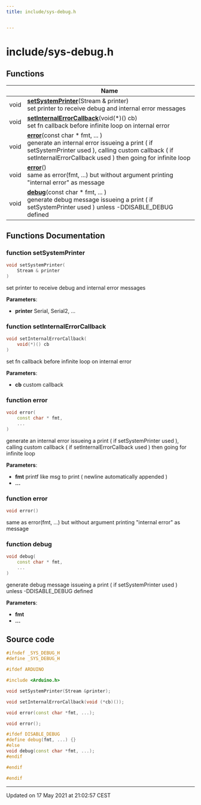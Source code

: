 ```yaml
---
title: include/sys-debug.h


---
```


# include/sys-debug.h












## Functions

|                | Name           |
| -------------- | -------------- |
| void | **[setSystemPrinter](https://github.com/devel0/iot-utils/tree/main/data/api/Files/sys-debug_8h.md#function-setsystemprinter)**(Stream & printer) <br>set printer to receive debug and internal error messages  |
| void | **[setInternalErrorCallback](https://github.com/devel0/iot-utils/tree/main/data/api/Files/sys-debug_8h.md#function-setinternalerrorcallback)**(void(*)() cb) <br>set fn callback before infinite loop on internal error  |
| void | **[error](https://github.com/devel0/iot-utils/tree/main/data/api/Files/sys-debug_8h.md#function-error)**(const char * fmt, ... ) <br>generate an internal error issueing a print ( if setSystemPrinter used ), calling custom callback ( if setInternalErrorCallback used ) then going for infinite loop  |
| void | **[error](https://github.com/devel0/iot-utils/tree/main/data/api/Files/sys-debug_8h.md#function-error)**() <br>same as error(fmt, ...) but without argument printing "internal error" as message  |
| void | **[debug](https://github.com/devel0/iot-utils/tree/main/data/api/Files/sys-debug_8h.md#function-debug)**(const char * fmt, ... ) <br>generate debug message issueing a print ( if setSystemPrinter used ) unless -DDISABLE_DEBUG defined  |








## Functions Documentation

### function setSystemPrinter

```cpp
void setSystemPrinter(
    Stream & printer
)
```

set printer to receive debug and internal error messages 

**Parameters**: 

  * **printer** Serial, Serial2, ... 




























### function setInternalErrorCallback

```cpp
void setInternalErrorCallback(
    void(*)() cb
)
```

set fn callback before infinite loop on internal error 

**Parameters**: 

  * **cb** custom callback 




























### function error

```cpp
void error(
    const char * fmt,
    ... 
)
```

generate an internal error issueing a print ( if setSystemPrinter used ), calling custom callback ( if setInternalErrorCallback used ) then going for infinite loop 

**Parameters**: 

  * **fmt** printf like msg to print ( newline automatically appended ) 
  * **...** 




























### function error

```cpp
void error()
```

same as error(fmt, ...) but without argument printing "internal error" as message 




























### function debug

```cpp
void debug(
    const char * fmt,
    ... 
)
```

generate debug message issueing a print ( if setSystemPrinter used ) unless -DDISABLE_DEBUG defined 

**Parameters**: 

  * **fmt** 
  * **...** 
































## Source code

```cpp
#ifndef _SYS_DEBUG_H
#define _SYS_DEBUG_H

#ifdef ARDUINO

#include <Arduino.h>

void setSystemPrinter(Stream &printer);

void setInternalErrorCallback(void (*cb)());

void error(const char *fmt, ...);

void error();

#ifdef DISABLE_DEBUG
#define debug(fmt, ...) {}
#else
void debug(const char *fmt, ...);
#endif

#endif

#endif
```


-------------------------------

Updated on 17 May 2021 at 21:02:57 CEST
